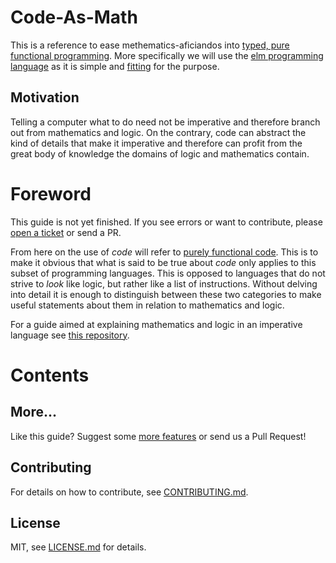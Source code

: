 # Code-As-Math

This is a reference to ease methematics-aficiandos into [typed, pure functional programming](https://en.wikipedia.org/wiki/Purely_functional_programming).
More specifically we will use the [elm programming language](https://elm-lang.org) as it is simple and [fitting](https://en.wikipedia.org/wiki/Elm_(programming_language)) for the purpose.

## Motivation

Telling a computer what to do need not be imperative and therefore branch out
from mathematics and logic. On the contrary, code can abstract the kind of
details that make it imperative and therefore can profit from the great body of
knowledge the domains of logic and mathematics contain.


# Foreword

This guide is not yet finished. If you see errors or want to contribute, please [open a ticket](https://github.com/tgelu/code-as-math/issues) or send a PR.

From here on the use of *code* will refer to [purely functional code](https://en.wikipedia.org/wiki/Purely_functional_programming). This is
to make it obvious that what is said to be true about *code* only applies to
this subset of programming languages. This is opposed to languages that do not
strive to *look* like logic, but rather like a list of instructions. Without
delving into detail it is enough to distinguish between these two categories to
make useful statements about them in relation to mathematics and logic.

For a guide aimed at explaining mathematics and logic in an imperative language see
[this repository](https://github.com/Jam3/math-as-code).

# Contents




## More...

Like this guide? Suggest some [more features](https://github.com/tgelu/code-as-math/issues/1) or send us a Pull Request!

## Contributing

For details on how to contribute, see [CONTRIBUTING.md](./CONTRIBUTING.md).

## License

MIT, see [LICENSE.md](http://github.com/tgelu/code-as-math/blob/master/LICENSE) for details.

